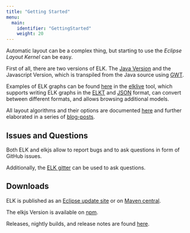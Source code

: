```yaml
---
title: "Getting Started"
menu:
  main:
    identifier: "GettingStarted"
    weight: 20
---
```


Automatic layout can be a complex thing, but starting to use the _Eclipse Layout Kernel_ can be easy.

First of all, there are two versions of ELK. The [Java Version](https://github.com/eclipse/elk) and the Javascript Version, which is transpiled from the Java source using [GWT](https://www.gwtproject.org/).

Examples of ELK graphs can be found [here](https://rtsys.informatik.uni-kiel.de/elklive/examples.html) in the [elklive](https://rtsys.informatik.uni-kiel.de/elklive/index.html) tool, which supports writing ELK graphs in the [ELKT](https://rtsys.informatik.uni-kiel.de/elklive/elkgraph.html) and [JSON](https://rtsys.informatik.uni-kiel.de/elklive/json.html) format, can convert between different formats, and allows browsing additional models.

All layout algorithms and their options are documented [here](https://www.eclipse.org/elk/reference.html) and further elaborated in a series of [blog-posts](https://www.eclipse.org/elk/blog.html).

## Issues and Questions

Both ELK and elkjs allow to report bugs and to ask questions in form of GitHub issues.

Additionally, the [ELK gitter](https://gitter.im/eclipse/elk) can be used to ask questions.

## Downloads

ELK is published as an [Eclipse update site](https://download.eclipse.org/elk/updates/releases) or on [Maven central](https://search.maven.org/search?q=g:org.eclipse.elk).

The elkjs Version is available on [npm](https://www.npmjs.com/package/elkjs).

Releases, nightly builds, and release notes are found [here](https://www.eclipse.org/elk/downloads.html).

